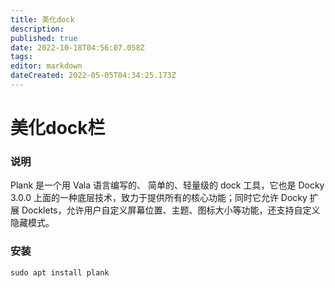 ```yaml
---
title: 美化dock
description: 
published: true
date: 2022-10-18T04:56:07.058Z
tags: 
editor: markdown
dateCreated: 2022-05-05T04:34:25.173Z
---
```


# 美化dock栏

### 说明
Plank 是一个用 Vala 语言编写的、 简单的、轻量级的 dock 工具，它也是 Docky  3.0.0 上面的一种底层技术，致力于提供所有的核心功能；同时它允许 Docky 扩展 Docklets，允许用户自定义屏幕位置、主题、图标大小等功能，还支持自定义隐藏模式。

### 安装
```
sudo apt install plank
```
